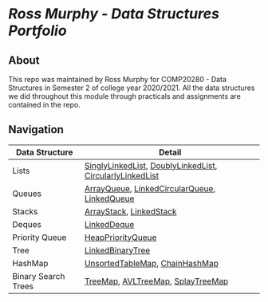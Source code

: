 # ***Ross Murphy - Data Structures Portfolio***

## About

This repo was maintained by Ross Murphy for COMP20280 - Data Structures in Semester 2 of college year 2020/2021.
All the data structures we did throughout this module through practicals and assignments are contained in the repo.

## Navigation
| Data Structure      | Detail                                                                                                                                                                                                                |
|---------------------|-----------------------------------------------------------------------------------------------------------------------------------------------------------------------------------------------------------------------|
| Lists               | [SinglyLinkedList](ie.ucd.datastructures/src/SinglyLinkedList.java), [DoublyLinkedList](ie.ucd.datastructures/src/DoublyLinkedList.java), [CircularlyLinkedList](ie.ucd.datastructures/src/CircularlyLinkedList.java) |
| Queues              | [ArrayQueue](ie.ucd.datastructures/src/ArrayQueue.java), [LinkedCircularQueue](ie.ucd.datastructures/src/LinkedCircularQueue.java), [LinkedQueue](ie.ucd.datastructures/src/LinkedQueue.java)                         |
| Stacks              | [ArrayStack](ie.ucd.datastructures/src/ArrayStack.java), [LinkedStack](ie.ucd.datastructures/src/LinkedStack.java)                                                                                                    |
| Deques              | [LinkedDeque](ie.ucd.datastructures/src/LinkedDeque.java)                                                                                                                                                             |
| Priority Queue      | [HeapPriorityQueue](ie.ucd.datastructures/src/HeapPriorityQueue.java)                                                                                                                                                 |
| Tree                | [LinkedBinaryTree](ie.ucd.datastructures/src/LinkedBinaryTree.java)                                                                                                                                                   |
| HashMap             | [UnsortedTableMap](ie.ucd.datastructures/src/UnsortedTableMap.java), [ChainHashMap](ie.ucd.datastructures/src/ChainHashMap.java)                                                                                      |
| Binary Search Trees | [TreeMap](ie.ucd.datastructures/src/TreeMap.java), [AVLTreeMap](ie.ucd.datastructures/src/AVLTreeMap.java), [SplayTreeMap](ie.ucd.datastructures/src/SplayTreeMap.java)                                               |


